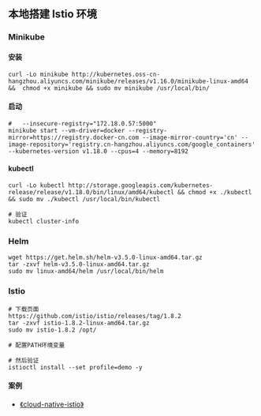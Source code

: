 ## 本地搭建 Istio 环境

### Minikube

#### 安装

```shell
curl -Lo minikube http://kubernetes.oss-cn-hangzhou.aliyuncs.com/minikube/releases/v1.16.0/minikube-linux-amd64 &&  chmod +x minikube && sudo mv minikube /usr/local/bin/
```

#### 启动

```shell
#   --insecure-registry="172.18.0.57:5000"
minikube start --vm-driver=docker --registry-mirror=https://registry.docker-cn.com --image-mirror-country='cn' --image-repository='registry.cn-hangzhou.aliyuncs.com/google_containers' --kubernetes-version v1.18.0 --cpus=4 --memory=8192
```

#### kubectl

```shell
curl -Lo kubectl http://storage.googleapis.com/kubernetes-release/release/v1.18.0/bin/linux/amd64/kubectl && chmod +x ./kubectl && sudo mv ./kubectl /usr/local/bin/kubectl

# 验证
kubectl cluster-info
```

### Helm

```shell
wget https://get.helm.sh/helm-v3.5.0-linux-amd64.tar.gz
tar -zxvf helm-v3.5.0-linux-amd64.tar.gz
sudo mv linux-amd64/helm /usr/local/bin/helm
```

### Istio

```shell
# 下载页面
https://github.com/istio/istio/releases/tag/1.8.2
tar -zxvf istio-1.8.2-linux-amd64.tar.gz
sudo mv istio-1.8.2 /opt/

# 配置PATH环境变量

# 然后验证
istioctl install --set profile=demo -y
```

#### 案例

- [《cloud-native-istio》](https://github.com/feixiao/cloud-native-istio)
